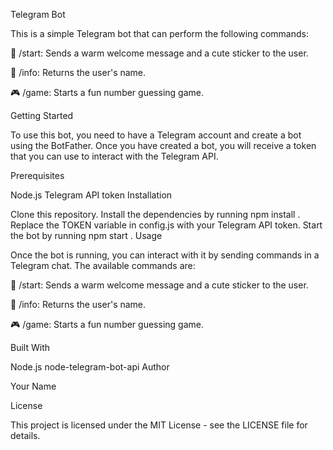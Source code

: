 Telegram Bot

This is a simple Telegram bot that can perform the following commands:

👋 /start: Sends a warm welcome message and a cute sticker to the user.

👤 /info: Returns the user's name.

🎮 /game: Starts a fun number guessing game.

Getting Started

To use this bot, you need to have a Telegram account and create a bot using the BotFather. Once you have created a bot, you will receive a token that you can use to interact with the Telegram API.

Prerequisites

Node.js
Telegram API token
Installation

Clone this repository.
Install the dependencies by running 
npm install
.
Replace the 
TOKEN
 variable in 
config.js
 with your Telegram API token.
Start the bot by running 
npm start
.
Usage

Once the bot is running, you can interact with it by sending commands in a Telegram chat. The available commands are:

👋 /start: Sends a warm welcome message and a cute sticker to the user.

👤 /info: Returns the user's name.

🎮 /game: Starts a fun number guessing game.

Built With

Node.js
node-telegram-bot-api
Author

Your Name

License

This project is licensed under the MIT License - see the LICENSE file for details.